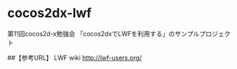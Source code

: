 # cocos2dx-lwf
第11回cocos2d-x勉強会 「cocos2dxでLWFを利用する」のサンプルプロジェクト

##【参考URL】
LWF wiki <http://lwf-users.org/>
